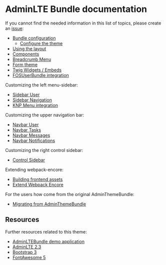 # AdminLTE Bundle documentation

If you cannot find the needed information in this list of topics, please create an [issue](https://github.com/kevinpapst/AdminLTEBundle/issues):

* [Bundle configuration](configurations.md)
  * [Configure the theme](bundle_options.md)
* [Using the layout](layout.md)
* [Components](component_events.md)
* [Breadcrumb Menu](breadcrumbs.md)
* [Form theme](form_theme.md)
* [Twig Widgets / Embeds](twig_widgets.md)
* [FOSUserBundle integration](fos_userbundle.md)

Customizing the left menu-sidebar:

* [Sidebar User](sidebar_user.md)
* [Sidebar Navigation](sidebar_navigation.md)
* [KNP Menu integration](knp_menu.md) 

Customizing the upper navigation bar:

* [Navbar User](navbar_user.md)
* [Navbar Tasks](navbar_tasks.md)
* [Navbar Messages](navbar_messages.md)
* [Navbar Notifications](navbar_notifications.md)

Customizing the right control sidebar:

* [Control Sidebar](control_sidebar.md)

Extending webpack-encore:

* [Building frontend assets](frontend_assets.md)
* [Extend Webpack Encore](extend_webpack_encore.md)

For the users how come from the original AdminThemeBundle:

* [Migrating from AdminThemeBundle](migration_guide.md)

## Resources

Further resources related to this theme:

* [AdminLTEBundle demo application](https://github.com/kevinpapst/AdminLTEBundle-Demo)
* [AdminLTE 2.3](https://adminlte.io/themes/AdminLTE/documentation/index.html)
* [Bootstrap 3](https://getbootstrap.com/docs/3.3/)
* [FontAwesome 5](https://fontawesome.com)